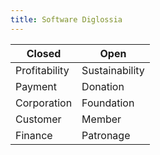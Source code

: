 ```yaml
---
title: Software Diglossia
---
```


| Closed | Open |
|-|-|
| Profitability | Sustainability |
| Payment | Donation |
| Corporation | Foundation |
| Customer | Member |
| Finance | Patronage |
